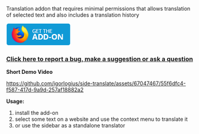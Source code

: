 Translation addon that requires minimal permissions that allows translation of selected text and also includes a translation history

[![](https://raw.githubusercontent.com/igorlogius/igorlogius/main/geFxAddon.png)](https://addons.mozilla.org/firefox/addon/side-translate/)

### [Click here to report a bug, make a suggestion or ask a question](https://github.com/igorlogius/igorlogius/issues/new/choose)

<b>Short Demo Video</b>

https://github.com/igorlogius/side-translate/assets/67047467/55f6dfc4-f587-417d-9a9d-257af18882a2

<b>Usage:</b>
<ol>
	<li>install the add-on </li>
	<li>select some text on a website and use the context menu to translate it</li>
	<li>or use the sidebar as a standalone translator</li>
</ol>
